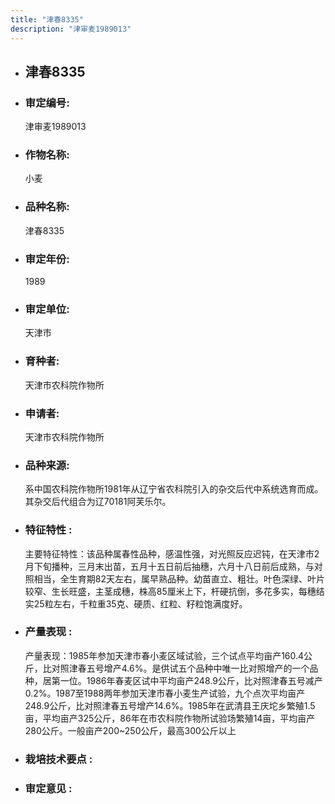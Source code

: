 ```yaml
---
title: "津春8335"
description: "津审麦1989013"
---
```

* ## 津春8335
* ###  审定编号:  
   津审麦1989013

*  ### 作物名称:  
   小麦

*   ###  品种名称: 
    津春8335

*   ### 审定年份: 
    1989

*   ### 审定单位:  
    天津市

*   ### 育种者:  
    天津市农科院作物所

*   ### 申请者:  
    天津市农科院作物所

*   ### 品种来源:  
    系中国农科院作物所1981年从辽宁省农科院引入的杂交后代中系统选育而成。其杂交后代组合为辽70181阿芙乐尔。

*   ### 特征特性 : 
    主要特征特性：该品种属春性品种，感温性强，对光照反应迟钝，在天津市2月下旬播种，三月末出苗，五月十五日前后抽穗，六月十八日前后成熟，与对照相当，全生育期82天左右，属早熟品种。幼苗直立、粗壮。叶色深绿、叶片较窄、生长旺盛，主茎成穗，株高85厘米上下，杆硬抗倒，多花多实，每穗结实25粒左右，千粒重35克、硬质、红粒、籽粒饱满度好。

*   ### 产量表现 : 
    产量表现：1985年参加天津市春小麦区域试验，三个试点平均亩产160.4公斤，比对照津春五号增产4.6%。是供试五个品种中唯一比对照增产的一个品种，居第一位。1986年春麦区试中平均亩产248.9公斤，比对照津春五号减产0.2%。1987至1988两年参加天津市春小麦生产试验，九个点次平均亩产248.9公斤，比对照津春五号增产14.6%。1985年在武清县王庆坨乡繁殖1.5亩，平均亩产325公斤，86年在市农科院作物所试验场繁殖14亩，平均亩产280公斤。一般亩产200~250公斤，最高300公斤以上

*   ### 栽培技术要点 : 
    

*   ### 审定意见 : 
    
